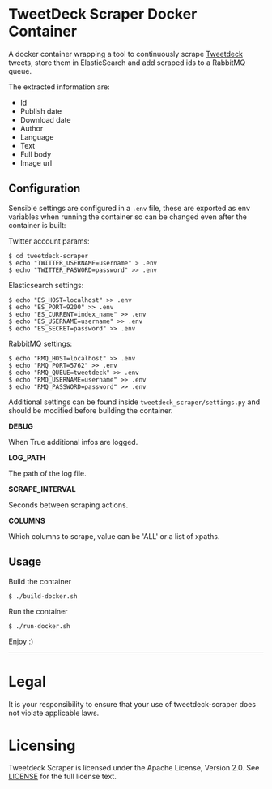 # TweetDeck Scraper Docker Container

A docker container wrapping a tool to continuously scrape [Tweetdeck](https://tweetdeck.twitter.com/) tweets, store them in ElasticSearch and add scraped ids to a RabbitMQ queue.

The extracted information are:

- Id
- Publish date
- Download date
- Author
- Language
- Text
- Full body
- Image url

## Configuration

Sensible settings are configured in a `.env` file, these are exported as env variables when running the container so can be changed even after the container is built:

Twitter account params:

    $ cd tweetdeck-scraper
    $ echo "TWITTER_USERNAME=username" > .env
    $ echo "TWITTER_PASWORD=password" >> .env

Elasticsearch settings:

    $ echo "ES_HOST=localhost" >> .env
    $ echo "ES_PORT=9200" >> .env
    $ echo "ES_CURRENT=index_name" >> .env
    $ echo "ES_USERNAME=username" >> .env
    $ echo "ES_SECRET=password" >> .env

RabbitMQ settings:

    $ echo "RMQ_HOST=localhost" >> .env
    $ echo "RMQ_PORT=5762" >> .env
    $ echo "RMQ_QUEUE=tweetdeck" >> .env
    $ echo "RMQ_USERNAME=username" >> .env
    $ echo "RMQ_PASSWORD=password" >> .env

Additional settings can be found inside `tweetdeck_scraper/settings.py` and should be modified before building the container.

**DEBUG**

When True additional infos are logged.

**LOG_PATH**

The path of the log file.

**SCRAPE_INTERVAL**

Seconds between scraping actions.

**COLUMNS**

Which columns to scrape, value can be 'ALL' or a list of xpaths.

## Usage

Build the container

    $ ./build-docker.sh

Run the container

    $ ./run-docker.sh

Enjoy :)

-----

Legal
=====

It is your responsibility to ensure that your use of tweetdeck-scraper does not violate applicable laws.

Licensing
=====

Tweetdeck Scraper is licensed under the Apache License, Version 2.0. See
[LICENSE](https://github.com/matteo-grella/tweetdeck-scraper/blob/master/LICENSE) for the full
license text.
